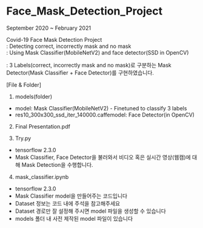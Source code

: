 # Face_Mask_Detection_Project

September 2020 ~ February 2021  

Covid-19 Face Mask Detection Project  
: Detecting correct, incorrectly mask and no mask  
: Using Mask Classifier(MobileNetV2) and face detector(SSD in OpenCV)  

: 3 Labels(correct, incorrectly mask and no mask)로 구분하는 Mask Detector(Mask Classifier + Face Detector)를 구현하였습니다.  

[File & Folder]  
1) models(folder)
* model: Mask Classifier(MobileNetV2) - Finetuned to classify 3 labels
* res10_300x300_ssd_iter_140000.caffemodel: Face Detector(in OpenCV)

2) Final Presentation.pdf

3) Try.py
* tensorflow 2.3.0  
* Mask Classifier, Face Detector을 불러와서 비디오 혹은 실시간 영상(웹캠)에 대해 Mask Detection을 수행합니다.

4) mask_classifier.ipynb

* tensorflow 2.3.0
* Mask Classifier model을 만들어주는 코드입니다
* Dataset 정보는 코드 내에 주석을 참고해주세요
* Dataset 경로만 잘 설정해 주시면 model 파일을 생성할 수 있습니다
* models 폴더 내 사전 제작된 model 파일이 있습니다

